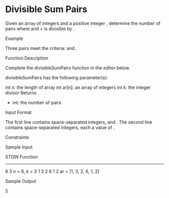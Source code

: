 # Divisible Sum Pairs
Given an array of integers and a positive integer , determine the number of  pairs where  and  +  is divisible by .

Example



Three pairs meet the criteria:  and .

Function Description

Complete the divisibleSumPairs function in the editor below.

divisibleSumPairs has the following parameter(s):

int n: the length of array 
int ar[n]: an array of integers
int k: the integer divisor
Returns
- int: the number of pairs

Input Format

The first line contains  space-separated integers,  and .
The second line contains  space-separated integers, each a value of .

Constraints

Sample Input

STDIN           Function
-----           --------
6 3             n = 6, k = 3
1 3 2 6 1 2     ar = [1, 3, 2, 6, 1, 2]

Sample Output

 5